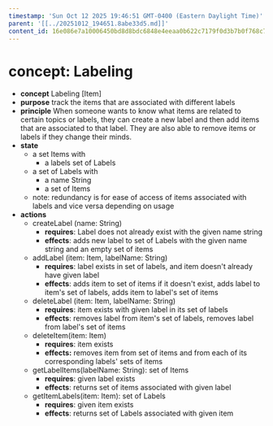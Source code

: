 ```yaml
---
timestamp: 'Sun Oct 12 2025 19:46:51 GMT-0400 (Eastern Daylight Time)'
parent: '[[../20251012_194651.8abe33d5.md]]'
content_id: 16e086e7a10006450bd8d8bdc6848e4eeaa0b622c7179f0d3b7b0f768c747abd
---
```


# concept: Labeling

* **concept** Labeling \[Item]
* **purpose** track the items that are associated with different labels
* **principle** When someone wants to know what items are related to certain topics or labels, they can create a new label and then add items that are associated to that label. They are also able to remove items or labels if they change their minds.
* **state**
  * a set Items with
    * a labels set of Labels
  * a set of Labels with
    * a name String
    * a set of Items
  * note: redundancy is for ease of access of items associated with labels and vice versa depending on usage
* **actions**
  * createLabel (name: String)
    * **requires**: Label does not already exist with the given name string
    * **effects**: adds new label to set of Labels with the given name string and an empty set of items
  * addLabel (item: Item, labelName: String)
    * **requires**: label exists in set of labels, and item doesn't already have given label
    * **effects**: adds item to set of items if it doesn't exist, adds label to item's set of labels, adds item to label's set of items
  * deleteLabel (item: Item, labelName: String)
    * **requires**: item exists with given label in its set of labels
    * **effects**: removes label from item's set of labels, removes label from label's set of items
  * deleteItem(item: Item)
    * **requires**:  item exists
    * **effects:** removes item from set of items and from each of its corresponding labels' sets of items
  * getLabelItems(labelName: String): set of Items
    * **requires**: given label exists
    * **effects**: returns set of items associated with given label
  * getItemLabels(item: Item): set of Labels
    * **requires**: given item exists
    * **effects**: returns set of Labels associated with given item
